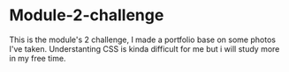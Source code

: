 # Module-2-challenge
This is the module's 2 challenge, I made a portfolio base on some photos I've taken.
Understanting CSS is kinda difficult for me but i will study more in my free time.
